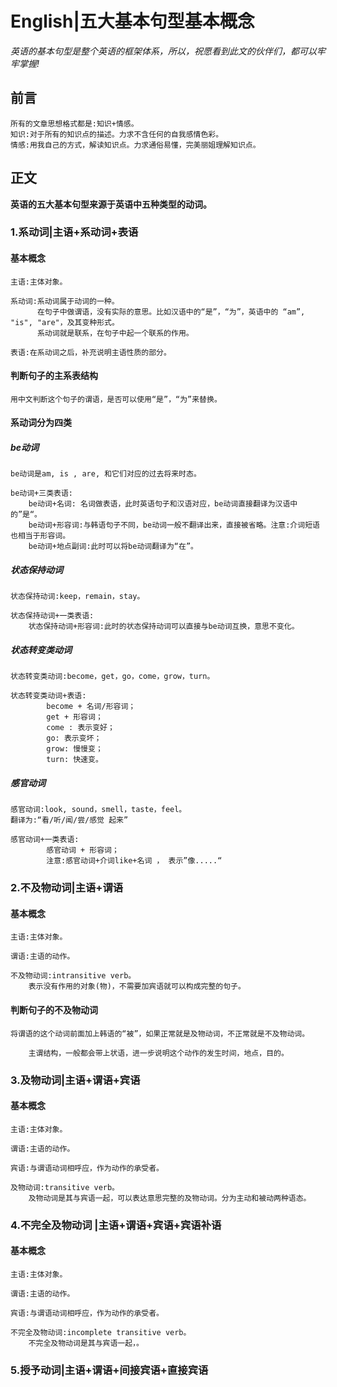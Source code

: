 # English|五大基本句型基本概念
*英语的基本句型是整个英语的框架体系，所以，祝愿看到此文的伙伴们，都可以牢牢掌握!*

## 前言
    所有的文章思想格式都是:知识+情感。
    知识:对于所有的知识点的描述。力求不含任何的自我感情色彩。
    情感:用我自己的方式，解读知识点。力求通俗易懂，完美丽姐理解知识点。

## 正文
**英语的五大基本句型来源于英语中五种类型的动词。**

### 1.系动词|主语+系动词+表语
#### 基本概念

    主语:主体对象。

    系动词:系动词属于动词的一种。
          在句子中做谓语，没有实际的意思。比如汉语中的“是”，“为”，英语中的 “am”, "is", "are"，及其变种形式。
          系动词就是联系，在句子中起一个联系的作用。
                
    表语:在系动词之后，补充说明主语性质的部分。

#### 判断句子的主系表结构
    用中文判断这个句子的谓语，是否可以使用“是”，“为”来替换。

#### 系动词分为四类

##### be动词
    be动词是am, is , are, 和它们对应的过去将来时态。

    be动词+三类表语:
        be动词+名词: 名词做表语，此时英语句子和汉语对应，be动词直接翻译为汉语中的”是“。
        be动词+形容词:与韩语句子不同，be动词一般不翻译出来，直接被省略。注意:介词短语也相当于形容词。
        be动词+地点副词:此时可以将be动词翻译为“在”。

##### 状态保持动词
    状态保持动词:keep，remain，stay。

    状态保持动词+一类表语:
        状态保持动词+形容词:此时的状态保持动词可以直接与be动词互换，意思不变化。

##### 状态转变类动词
    状态转变类动词:become，get，go，come，grow，turn。

    状态转变类动词+表语:
            become + 名词/形容词；
            get + 形容词；
            come : 表示变好；
            go: 表示变坏；
            grow: 慢慢变；
            turn: 快速变。


##### 感官动词
    感官动词:look, sound，smell，taste，feel。
    翻译为:“看/听/闻/尝/感觉 起来”

    感官动词+一类表语:
            感官动词 + 形容词；
            注意:感官动词+介词like+名词 ， 表示”像.....“


### 2.不及物动词|主语+谓语

#### 基本概念

    主语:主体对象。

    谓语:主语的动作。

    不及物动词:intransitive verb。
        表示没有作用的对象(物)，不需要加宾语就可以构成完整的句子。
        
#### 判断句子的不及物动词
    将谓语的这个动词前面加上韩语的“被”，如果正常就是及物动词，不正常就是不及物动词。

        主谓结构，一般都会带上状语，进一步说明这个动作的发生时间，地点，目的。
    


### 3.及物动词|主语+谓语+宾语

#### 基本概念

    主语:主体对象。

    谓语:主语的动作。

    宾语:与谓语动词相呼应，作为动作的承受者。

    及物动词:transitive verb。
        及物动词是其与宾语一起，可以表达意思完整的及物动词。分为主动和被动两种语态。
        


### 4.不完全及物动词 |主语+谓语+宾语+宾语补语

#### 基本概念

    主语:主体对象。

    谓语:主语的动作。

    宾语:与谓语动词相呼应，作为动作的承受者。

    不完全及物动词:incomplete transitive verb。
        不完全及物动词是其与宾语一起，。


    

    














### 5.授予动词|主语+谓语+间接宾语+直接宾语

